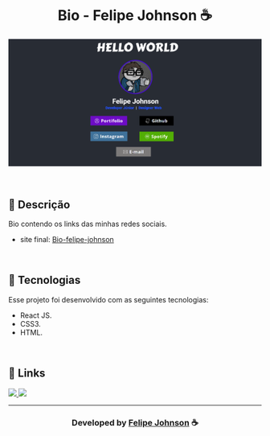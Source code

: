 <h1 align="center">
  Bio - Felipe Johnson ☕
</h1>

![Resultado final do projeto](images/final.png)

<br>

## 📝 Descrição 

Bio contendo os links das minhas redes sociais.  

- site final: [Bio-felipe-johnson]()

<br>

## 🚀 Tecnologias

Esse projeto foi desenvolvido com as seguintes tecnologias:

- React JS.
- CSS3.
- HTML.

<br>


## 🔗 Links

<p align="left">
 
 <a href="https://www.instagram.com/felipee.johnson/" alt="Instagram">
  <img src="https://img.shields.io/badge/-Instagram-0A66C2?style=for-the-badge&logo=Instagram&logoColor=FFFFFF&link=https://www.instagram.com/felipee_johnsonn/"/> 
 </a>

<a href="https://felipejohnsonn.web.app/" alt="Portfolio">
  <img src="https://img.shields.io/badge/my_portfolio-000?style=for-the-badge&logo=ko-fi&logoColor=white&link=https://felipejohnsonn.web.app/"/>
 </a>

 </p>

-----

  <h3 align="center"> Developed by <a href="https://www.linkedin.com/in/evander-inacio/">Felipe Johnson</a> ☕</h3>
